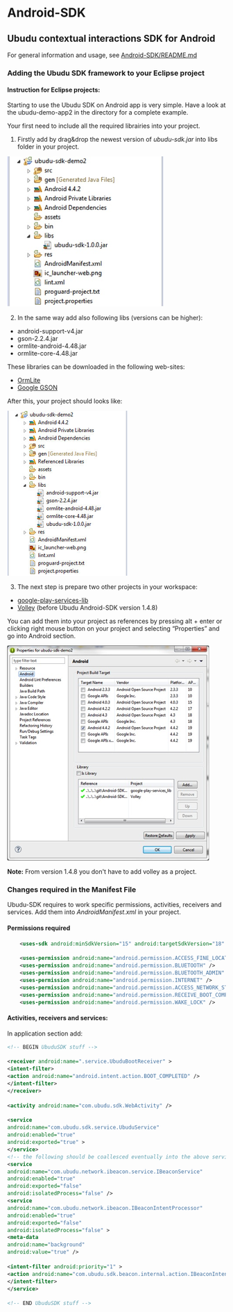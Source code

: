 <!-- -*- mode:markdown;coding:utf-8 -*- -->

# Android-SDK

## Ubudu contextual interactions SDK for Android

For general information and usage, see [Android-SDK/README.md](/README.md)

### Adding the Ubudu SDK framework to your Eclipse project

#### Instruction for Eclipse projects:

Starting to use the Ubudu SDK on Android app is very simple. Have a look at the ubudu-demo-app2 in the directory for a complete example.

Your first need to include all the required librairies into your project.

1. Firstly add by drag&drop the newest version of *ubudu-sdk.jar* into libs folder in your project.

![Eclipse project content](/eclipse/__media-files/images/image_1.jpg) 

2. In the same way add also following libs (versions can be higher):

- android-support-v4.jar
- gson-2.2.4.jar
- ormlite-android-4.48.jar
- ormlite-core-4.48.jar

These libraries can be downloaded in the following web-sites: 
- [OrmLite](http://ormlite.com)
- [Google GSON](https://code.google.com/p/google-gson/)

After this, your project should looks like:

![Eclipse project content](/eclipse/__media-files/images/image_2.jpg) 

3. The next step is prepare two other projects in your workspace:

- [google-play-services-lib](http://developer.android.com/google/play-services/setup.html)
- [Volley](https://android.googlesource.com/platform/frameworks/volley) (before Ubudu Android-SDK version 1.4.8)

You can add them into your project as references by pressing alt + enter or clicking right mouse button on your project and selecting “Properties” and go into Android section.

![Eclipse project content](/eclipse/__media-files/images/image_3.jpg)

<b>Note:</b> From version 1.4.8 you don't have to add volley as a project.

### Changes required in the Manifest File
Ubudu-SDK requires to work specific permissions, activities, receivers and services. Add them into *AndroidManifest.xml* in your project.

#### Permissions required
``` xml
    <uses-sdk android:minSdkVersion="15" android:targetSdkVersion="18" />

    <uses-permission android:name="android.permission.ACCESS_FINE_LOCATION" />
    <uses-permission android:name="android.permission.BLUETOOTH" />
    <uses-permission android:name="android.permission.BLUETOOTH_ADMIN" />
    <uses-permission android:name="android.permission.INTERNET" />
    <uses-permission android:name="android.permission.ACCESS_NETWORK_STATE" />
    <uses-permission android:name="android.permission.RECEIVE_BOOT_COMPLETED" />
    <uses-permission android:name="android.permission.WAKE_LOCK" />
  ```

#### Activities, receivers and services:
In application section add:
``` xml
<!-- BEGIN UbuduSDK stuff -->

<receiver android:name=".service.UbuduBootReceiver" >
<intent-filter>
<action android:name="android.intent.action.BOOT_COMPLETED" />
</intent-filter>
</receiver>

<activity android:name="com.ubudu.sdk.WebActivity" />

<service
android:name="com.ubudu.sdk.service.UbuduService"
android:enabled="true"
android:exported="true" >
</service>
<!-- the following should be coallesced eventually into the above service... -->
<service
android:name="com.ubudu.network.ibeacon.service.IBeaconService"
android:enabled="true"
android:exported="false"
android:isolatedProcess="false" />
<service
android:name="com.ubudu.network.ibeacon.IBeaconIntentProcessor"
android:enabled="true"
android:exported="false"
android:isolatedProcess="false" >
<meta-data
android:name="background"
android:value="true" />

<intent-filter android:priority="1" >
<action android:name="com.ubudu.sdk.beacon.internal.action.IBeaconIntentProcessor" />
</intent-filter>
</service>

<!-- END UbuduSDK stuff -->
```

<!-- ======================================================== -->

